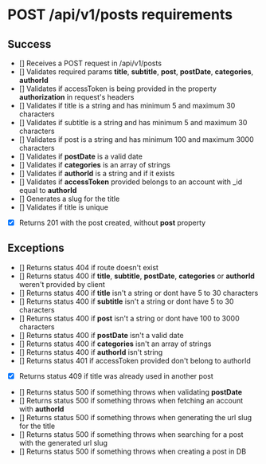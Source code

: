 # POST /api/v1/posts requirements

## Success

- [] Receives a POST request in /api/v1/posts
- [] Validates required params **title**, **subtitle**, **post**, **postDate**, **categories**, **authorId**
- [] Validates if accessToken is being provided in the property **authorization** in request's headers
- [] Validates if title is a string and has minimum 5 and maximum 30 characters
- [] Validates if subtitle is a string and has minimum 5 and maximum 30 characters
- [] Validates if post is a string and has minimum 100 and maximum 3000 characters
- [] Validates if **postDate** is a valid date
- [] Validates if **categories** is an array of strings
- [] Validates if **authorId** is a string and if it exists
- [] Validates if **accessToken** provided belongs to an account with \_id equal to **authorId**
- [] Generates a slug for the title
- [] Validates if title is unique
- [x] Returns 201 with the post created, without **post** property

## Exceptions

- [] Returns status 404 if route doesn't exist
- [] Returns status 400 if **title**, **subtitle**, **postDate**, **categories** or **authorId** weren't provided by client
- [] Returns status 400 if **title** isn't a string or dont have 5 to 30 characters
- [] Returns status 400 if **subtitle** isn't a string or dont have 5 to 30 characters
- [] Returns status 400 if **post** isn't a string or dont have 100 to 3000 characters
- [] Returns status 400 if **postDate** isn't a valid date
- [] Returns status 400 if **categories** isn't an array of strings
- [] Returns status 400 if **authorId** isn't string
- [] Returns status 401 if accessToken provided don't belong to authorId
- [x] Returns status 409 if title was already used in another post
- [] Returns status 500 if something throws when validating **postDate**
- [] Returns status 500 if something throws when fetching an account with **authorId**
- [] Returns status 500 if something throws when generating the url slug for the title
- [] Returns status 500 if something throws when searching for a post with the generated url slug
- [] Returns status 500 if something throws when creating a post in DB
